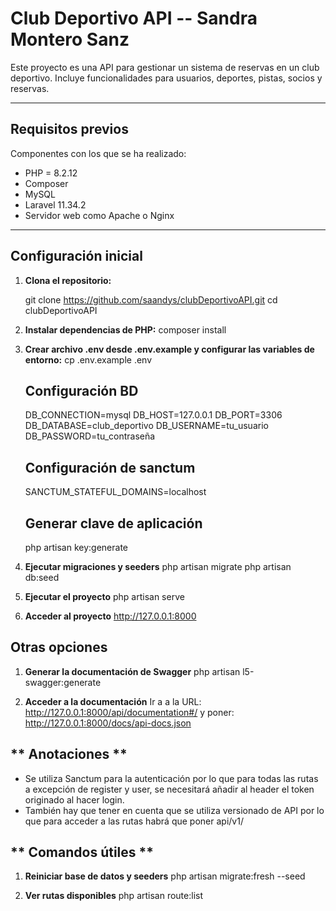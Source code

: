 # Club Deportivo API -- Sandra Montero Sanz

Este proyecto es una API para gestionar un sistema de reservas en un club deportivo. Incluye funcionalidades para usuarios, deportes, pistas, socios y reservas.

---

## **Requisitos previos**

Componentes con los que se ha realizado:

- PHP = 8.2.12
- Composer
- MySQL 
- Laravel 11.34.2
- Servidor web como Apache o Nginx

---

## **Configuración inicial**

1. **Clona el repositorio:**

   git clone https://github.com/saandys/clubDeportivoAPI.git
   cd clubDeportivoAPI

2. **Instalar dependencias de PHP:**
    composer install

3. **Crear archivo .env desde .env.example y configurar las variables de entorno:**
    cp .env.example .env

    ## Configuración BD
    DB_CONNECTION=mysql
    DB_HOST=127.0.0.1
    DB_PORT=3306
    DB_DATABASE=club_deportivo
    DB_USERNAME=tu_usuario
    DB_PASSWORD=tu_contraseña

    ## Configuración de sanctum
      SANCTUM_STATEFUL_DOMAINS=localhost

    ## Generar clave de aplicación
      php artisan key:generate


4. **Ejecutar migraciones y seeders**
    php artisan migrate
    php artisan db:seed

5. **Ejecutar el proyecto**
    php artisan serve

6. **Acceder al proyecto**
    http://127.0.0.1:8000

## Otras opciones

1. **Generar la documentación de Swagger**
    php artisan l5-swagger:generate

1. **Acceder a la documentación**
    Ir a a la URL: http://127.0.0.1:8000/api/documentation#/
    y poner: http://127.0.0.1:8000/docs/api-docs.json


## ** Anotaciones **
   -  Se utiliza Sanctum para la autenticación por lo que para todas las rutas
        a excepción de register y user, se necesitará añadir al header el token 
        originado al hacer login.
   - También hay que tener en cuenta que se utiliza versionado de API por lo
       que para acceder a las rutas habrá que poner api/v1/

## ** Comandos útiles **

1. **Reiniciar base de datos y seeders**
    php artisan migrate:fresh --seed


1. **Ver rutas disponibles**
    php artisan route:list

